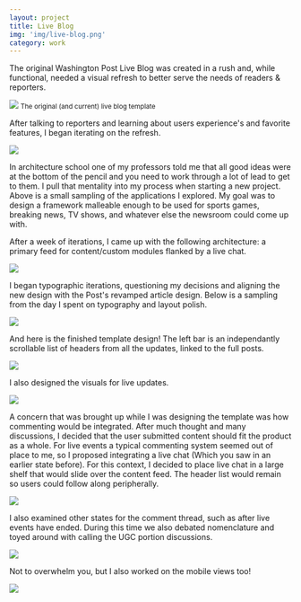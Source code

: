 ```yaml
---
layout: project
title: Live Blog
img: 'img/live-blog.png'
category: work
---
```


The original Washington Post Live Blog was created in a rush and, while functional, needed a visual refresh to better serve the needs of  readers & reporters.

</p><img class="m-img-large"  src="/img/wapo-live-blog-old.png"  />
<small>The original (and current) live blog template</small>


After talking to reporters and learning about users experience's and favorite features, I began iterating on the refresh.

</p><img class="m-img-large"  src="/img/it.png"  />

In architecture school one of my professors told me that all good ideas were at the bottom of the pencil and you need to work through a lot of lead to get to them. I pull that mentality into my process when starting a new project. Above is a small sampling of the applications I explored. My goal was to design a framework malleable enough to be used for sports games, breaking news, TV shows, and whatever else the newsroom could come up with. 

After a week of iterations, I came up with the following architecture: a primary feed for content/custom modules flanked by a live chat.

</p><img class="m-img-large"  src="/img/live-blog-initial.png"  />

I began typographic iterations, questioning my decisions and aligning the new design with the Post's revamped article design. Below is a sampling from the day I spent on typography and layout polish.

</p><img class="m-img-large"  src="/img/liveblog.gif"  />

And here is the finished template design! The left bar is an independantly scrollable list of headers from all the updates, linked to the full posts.

</p><img class="m-img-large"  src="/img/wapo-live-blog.png"  />

I also designed the visuals for live updates.

</p><img class="m-img-large"  src="/img/live-blog-update.png"  />

A concern that was brought up while I was designing the template was how commenting would be integrated. After much thought and many discussions, I decided that the user submitted content should fit the product as a whole. For live events a typical commenting system seemed out of place to me, so I proposed integrating a live chat (Which you saw in an earlier state before). For this context, I decided to place live chat in a large shelf that would slide over the content feed. The header list would remain so users could follow along peripherally.

</p><img class="m-img-large"  src="/img/liveblog-chat.png"  />

I also examined other states for the comment thread, such as after live events have ended. During this time we also debated nomenclature and toyed around with calling the UGC portion discussions.

</p><img class="m-img-large"  src="/img/live-blog-closed.png"  />

Not to overwhelm you, but I also worked on the mobile views too! 

</p><img class="m-full"  src="/img/live-blog-mobile.png"  />

